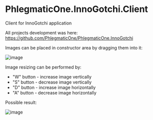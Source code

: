 # PhlegmaticOne.InnoGotchi.Client
Client for InnoGotchi application

All projects development was here: https://github.com/PhlegmaticOne/PhlegmaticOne.InnoGotchi

Images can be placed in constructor area by dragging them into it:

![image](https://user-images.githubusercontent.com/73738250/208137756-7ff0b4b8-499c-4cfa-ba81-c02eb83122b7.png)

Image resizing can be performed by: 
 - "W" button - increase image vertically
 - "S" button - decrease image vertically
 - "D" button - increase image horizontally
 - "A" button - decrease image horizontally
 
Possible result:

![image](https://user-images.githubusercontent.com/73738250/208138821-ea3ef098-2235-4309-be22-0579fb7fc091.png)
